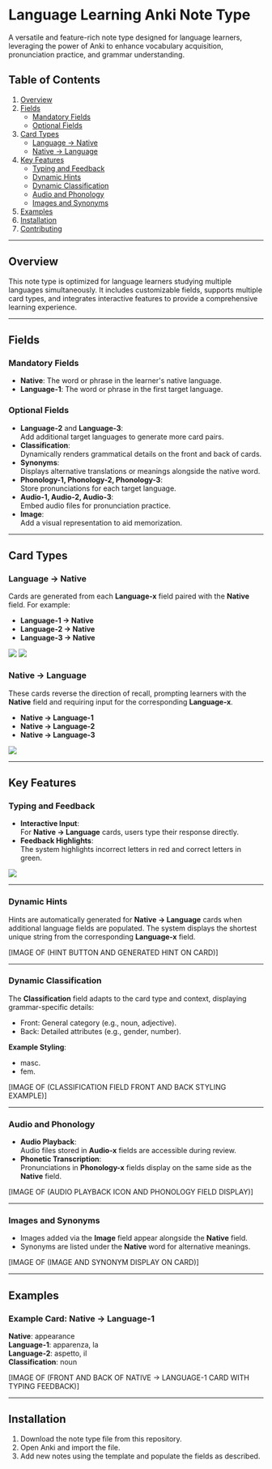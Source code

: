 # Language Learning Anki Note Type

A versatile and feature-rich note type designed for language learners, leveraging the power of Anki to enhance vocabulary acquisition, pronunciation practice, and grammar understanding.

## Table of Contents

1. [Overview](#overview)
2. [Fields](#fields)
    - [Mandatory Fields](#mandatory-fields)
    - [Optional Fields](#optional-fields)
3. [Card Types](#card-types)
    - [Language -> Native](#language--native)
    - [Native -> Language](#native--language)
4. [Key Features](#key-features)
    - [Typing and Feedback](#typing-and-feedback)
    - [Dynamic Hints](#dynamic-hints)
    - [Dynamic Classification](#dynamic-classification)
    - [Audio and Phonology](#audio-and-phonology)
    - [Images and Synonyms](#images-and-synonyms)
5. [Examples](#examples)
6. [Installation](#installation)
7. [Contributing](#contributing)

---

## Overview

This note type is optimized for language learners studying multiple languages simultaneously. It includes customizable fields, supports multiple card types, and integrates interactive features to provide a comprehensive learning experience.

---

## Fields

### Mandatory Fields

- **Native**: The word or phrase in the learner's native language.
- **Language-1**: The word or phrase in the first target language.

### Optional Fields

- **Language-2** and **Language-3**:  
    Add additional target languages to generate more card pairs.
- **Classification**:  
    Dynamically renders grammatical details on the front and back of cards.
- **Synonyms**:  
    Displays alternative translations or meanings alongside the native word.
- **Phonology-1, Phonology-2, Phonology-3**:  
    Store pronunciations for each target language.
- **Audio-1, Audio-2, Audio-3**:  
    Embed audio files for pronunciation practice.
- **Image**:  
    Add a visual representation to aid memorization.

---

## Card Types

### Language -> Native

Cards are generated from each **Language-x** field paired with the **Native** field. For example:

- **Language-1 -> Native**
- **Language-2 -> Native**
- **Language-3 -> Native**

![](figures/francese.png)
![](figures/francese_back.png)


### Native -> Language

These cards reverse the direction of recall, prompting learners with the **Native** field and requiring input for the corresponding **Language-x**.

- **Native -> Language-1**
- **Native -> Language-2**
- **Native -> Language-3**


![](figures/image2.png)

---

## Key Features

### Typing and Feedback

- **Interactive Input**:  
    For **Native -> Language** cards, users type their response directly.
- **Feedback Highlights**:  
    The system highlights incorrect letters in red and correct letters in green.

![](figures/finnish.png)

---

### Dynamic Hints

Hints are automatically generated for **Native -> Language** cards when additional language fields are populated. The system displays the shortest unique string from the corresponding **Language-x** field.

[IMAGE OF (HINT BUTTON AND GENERATED HINT ON CARD)]

---

### Dynamic Classification

The **Classification** field adapts to the card type and context, displaying grammar-specific details:

- Front: General category (e.g., noun, adjective).
- Back: Detailed attributes (e.g., gender, number).

**Example Styling**:

- masc.
- fem.

[IMAGE OF (CLASSIFICATION FIELD FRONT AND BACK STYLING EXAMPLE)]

---

### Audio and Phonology

- **Audio Playback**:  
    Audio files stored in **Audio-x** fields are accessible during review.
- **Phonetic Transcription**:  
    Pronunciations in **Phonology-x** fields display on the same side as the **Native** field.

[IMAGE OF (AUDIO PLAYBACK ICON AND PHONOLOGY FIELD DISPLAY)]

---

### Images and Synonyms

- Images added via the **Image** field appear alongside the **Native** field.
- Synonyms are listed under the **Native** word for alternative meanings.

[IMAGE OF (IMAGE AND SYNONYM DISPLAY ON CARD)]

---

## Examples

### Example Card: Native -> Language-1

**Native**: appearance  
**Language-1**: apparenza, la  
**Language-2**: aspetto, il  
**Classification**: noun

[IMAGE OF (FRONT AND BACK OF NATIVE -> LANGUAGE-1 CARD WITH TYPING FEEDBACK)]

---

## Installation

1. Download the note type file from this repository.
2. Open Anki and import the file.
3. Add new notes using the template and populate the fields as described.

